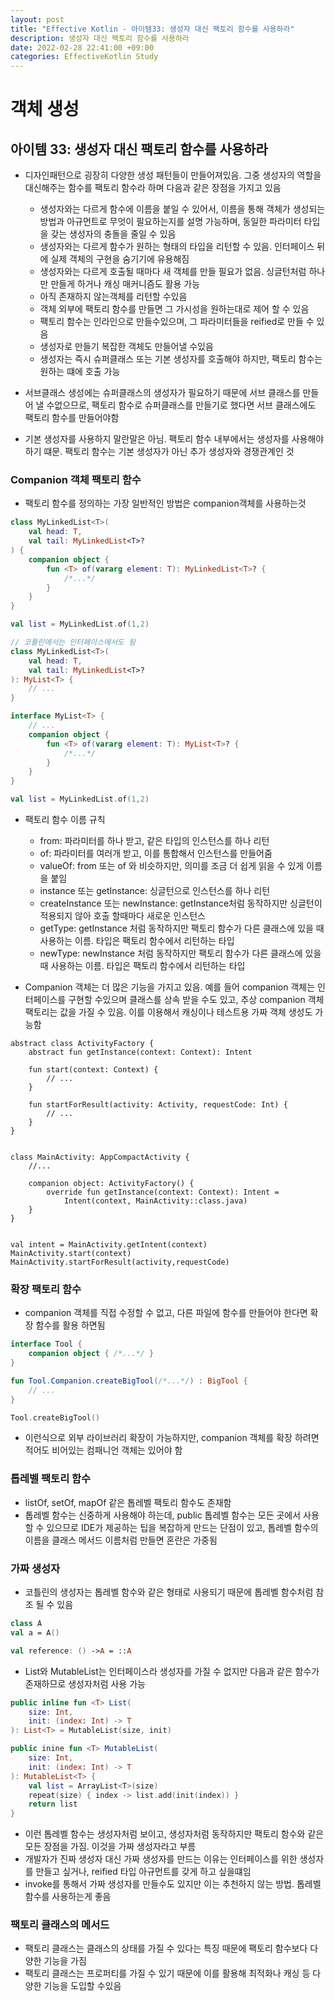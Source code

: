 ```yaml
---
layout: post
title: "Effective Kotlin - 아이템33: 생성자 대신 팩토리 함수를 사용하라"
description: 생성자 대신 팩토리 함수를 사용하라
date: 2022-02-28 22:41:00 +09:00
categories: EffectiveKotlin Study
---
```



# 객체 생성

## 아이템 33: 생성자 대신 팩토리 함수를 사용하라
- 디자인패턴으로 굉장히 다양한 생성 패턴들이 만들어져있음. 그중 생성자의 역할을 대신해주는 함수를 팩토리 함수라 하며 다음과 같은 장점을 가지고 있음
    * 생성자와는 다르게 함수에 이름을 붙일 수 있어서, 이름을 통해 객체가 생성되는 방법과 아규먼트로 무엇이 필요하는지를 설명 가능하며, 동일한 파라미터 타입을 갖는 생성자의 충돌을 줄일 수 있음
    * 생성자와는 다르게 함수가 원하는 형태의 타입을 리턴할 수 있음. 인터페이스 뒤에 실제 객체의 구현을 숨기기에 유용해짐
    * 생성자와는 다르게 호출될 때마다 새 객체를 만들 필요가 없음. 싱글턴처럼 하나만 만들게 하거나 캐싱 매커니즘도 활용 가능
    * 아직 존재하지 않는객체를 리턴할 수있음
    * 객체 외부에 팩토리 함수를 만들면 그 가시성을 원하는대로 제어 할 수 있음
    * 팩토리 함수는 인라인으로 만들수있으며, 그 파라미터들을 reified로 만들 수 있음
    * 생성자로 만들기 복잡한 객체도 만들어낼 수있음
    * 생성자는 즉시 슈퍼클래스 또는 기본 생성자를 호출해야 하지만, 팩토리 함수는 원하는 떄에 호출 가능

- 서브클래스 생성에는 슈퍼클래스의 생성자가 필요하기 때문에 서브 클래스를 만들어 낼 수없으므로, 팩토리 함수로 슈퍼클래스를 만들기로 했다면 서브 클래스에도 팩토리 함수를 만들어야함
- 기본 생성자를 사용하지 말란말은 아님. 팩토리 함수 내부에서는 생성자를 사용해야 하기 떄문. 팩토리 함수는 기본 생성자가 아닌 추가 생성자와 경쟁관계인 것

### Companion 객체 팩토리 함수
- 팩토리 함수를 정의하는 가장 일반적인 방법은 companion객체를 사용하는것

```kotlin
class MyLinkedList<T>(
    val head: T,
    val tail: MyLinkedList<T>?
) {
    companion object {
        fun <T> of(vararg element: T): MyLinkedList<T>? {
            /*...*/
        }
    }
}

val list = MyLinkedList.of(1,2)

// 코틀린에서는 인터페이스에서도 됨
class MyLinkedList<T>(
    val head: T,
    val tail: MyLinkedList<T>?
): MyList<T> {
    // ...
}

interface MyList<T> {
    // ...
    companion object {
        fun <T> of(vararg element: T): MyList<T>? {
            /*...*/
        }
    }
}

val list = MyLinkedList.of(1,2)
```

- 팩토리 함수 이름 규칙
    * from: 파라미터를 하나 받고, 같은 타입의 인스턴스를 하나 리턴
    * of: 파라미터를 여러개 받고, 이를 통합해서 인스턴스를 만들어줌
    * valueOf: from 또는 of 와 비슷하지만, 의미를 조금 더 쉽게 읽을 수 있게 이름을 붙임
    * instance 또는 getInstance: 싱글턴으로 인스턴스를 하나 리턴
    * createInstance 또는 newInstance: getInstance처럼 동작하지만 싱글턴이 적용되지 않아 호출 할때마다 새로운 인스턴스
    * getType: getInstance 처럼 동작하지만 팩토리 함수가 다른 클래스에 있을 때 사용하는 이름. 타입은 팩토리 함수에서 리턴하는 타입
    * newType: newInstance 처럼 동작하지만 팩토리 함수가 다른 클래스에 있을 때 사용하는 이름. 타입은 팩토리 함수에서 리턴하는 타입

- Companion 객체는 더 많은 기능을 가지고 있음. 예를 들어 companion 객체는 인터페이스를 구현할 수있으며 클래스를 상속 받을 수도 있고, 추상 companion 객체 팩토리는 값을 가질 수 있음. 이를 이용해서 캐싱이나 테스트용 가짜 객체 생성도 가능함

```kotlon
abstract class ActivityFactory {
    abstract fun getInstance(context: Context): Intent

    fun start(context: Context) {
        // ...
    }

    fun startForResult(activity: Activity, requestCode: Int) {
        // ...
    }
}


class MainActivity: AppCompactActivity {
    //...

    companion object: ActivityFactory() {
        override fun getInstance(context: Context): Intent = 
            Intent(context, MainActivity::class.java)
    }
}


val intent = MainActivity.getIntent(context)
MainActivity.start(context)
MainActivity.startForResult(activity,requestCode)
```

### 확장 팩토리 함수
- companion 객체를 직접 수정할 수 없고, 다른 파일에 함수를 만들어야 한다면 확장 함수를 활용 하면됨

```kotlin
interface Tool {
    companion object { /*...*/ }
}

fun Tool.Companion.createBigTool(/*...*/) : BigTool {
    // ...
}

Tool.createBigTool()
```

- 이런식으로 외부 라이브러리 확장이 가능하지만, companion 객체를 확장 하려면 적어도 비어있는 컴패니언 객체는 있어야 함

### 톱레벨 팩토리 함수
- listOf, setOf, mapOf 같은 톱레벨 팩토리 함수도 존재함
- 톱레벨 함수는 신중하게 사용해야 하는데, public 톱레벨 함수는 모든 곳에서 사용할 수 있으므로 IDE가 제공하는 팁을 복잡하게 만드는 단점이 있고, 톱레벨 함수의 이름을 클래스 메서드 이름처럼 만들면 혼란은 가중됨

### 가짜 생성자
- 코틀린의 생성자는 톱레벨 함수와 같은 형태로 사용되기 때문에 톱레벨 함수처럼 참조 될 수 있음

```kotlin
class A
val a = A()

val reference: () ->A = ::A
```

- List와 MutableList는 인터페이스라 생성자를 가질 수 없지만 다음과 같은 함수가 존재하므로 생성자처럼 사용 가능

```kotlin
public inline fun <T> List(
    size: Int,
    init: (index: Int) -> T
): List<T> = MutableList(size, init)

public inine fun <T> MutableList(
    size: Int,
    init: (index: Int) -> T
): MutableList<T> {
    val list = ArrayList<T>(size)
    repeat(size) { index -> list.add(init(index)) }
    return list
}
```

- 이런 톱레벨 함수는 생성자처럼 보이고, 생성자처럼 동작하지만 팩토리 함수와 같은 모든 장점을 가짐. 이것을 가짜 생성자라고 부름
- 개발자가 진짜 생성자 대신 가짜 생성자를 만드는 이유는 인터페이스를 위한 생성자를 만들고 싶거나, reified 타입 아규먼트를 갖게 하고 싶을떄임
- invoke를 통해서 가짜 생성자를 만들수도 있지만 이는 추천하지 않는 방법. 톱레벨 함수를 사용하는게 좋음

### 팩토리 클래스의 메서드
- 팩토리 클래스는 클래스의 상태를 가질 수 있다는 특징 때문에 팩토리 함수보다 다양한 기능을 가짐
- 팩토리 클래스는 프로퍼티를 가질 수 있기 때문에 이를 활용해 최적화나 캐싱 등 다양한 기능을 도입할 수있음
